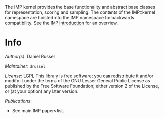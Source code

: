 The IMP kernel provides the base functionality and abstract
base classes for representation, scoring and sampling. The contents of the
IMP::kernel namespace are hoisted into the IMP namespace for backwards
compatibility. See the [IMP introduction](../introduction.html) for an overview.

# Info

_Author(s)_: Daniel Russel

_Maintainer_: `drussel`

_License_: [LGPL](http://www.gnu.org/licenses/old-licenses/lgpl-2.1.html)
This library is free software; you can redistribute it and/or
modify it under the terms of the GNU Lesser General Public
License as published by the Free Software Foundation; either
version 2 of the License, or (at your option) any later version.

_Publications_:
 - See main IMP papers list.
